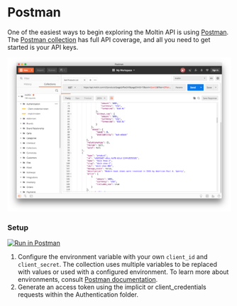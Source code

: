 # Postman

One of the easiest ways to begin exploring the Moltin API is using [Postman](https://www.getpostman.com/). The [Postman collection](https://github.com/moltin/postman) has full API coverage, and all you need to get started is your API keys.

![](../.gitbook/assets/screen-shot-2018-07-09-at-13.00.31.png)

### Setup

[![Run in Postman](https://run.pstmn.io/button.svg)](https://app.getpostman.com/run-collection/f56bebbef7ecc72a6827)

1. Configure the environment variable with your own `client_id` and `client_secret`. The collection uses multiple variables to be replaced with values or used with a configured environment. To learn more about environments, consult [Postman documentation](https://www.getpostman.com/docs/v6/postman/environments_and_globals/intro_to_environments_and_globals).
2. Generate an access token using the implicit or client\_credentials requests within the Authentication folder.

